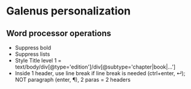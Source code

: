 # Galenus personalization

## Word processor operations

* Suppress bold
* Suppress lists
* Style Title level 1 = text/body/div\[@type='edition'\]/div\[@subtype='chapter|book|…'\]
* Inside 1 header, use line break if line break is needed (ctrl+enter, ↵); NOT paragraph (enter, ¶), 2 paras = 2 headers